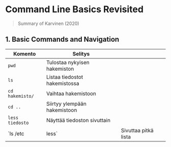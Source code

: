 # Command Line Basics Revisited

> Summary of Karvinen (2020)

## 1. Basic Commands and Navigation
| Komento         | Selitys                       |                      |
| --------------- | ----------------------------- | -------------------- |
| `pwd`           | Tulostaa nykyisen hakemiston  |                      |
| `ls`            | Listaa tiedostot hakemistossa |                      |
| `cd hakemisto/` | Vaihtaa hakemistoon           |                      |
| `cd ..`         | Siirtyy ylempään hakemistoon  |                      |
| `less tiedosto` | Näyttää tiedoston sivuttain   |                      |
| \`ls /etc       | less\`                        | Sivuttaa pitkä lista |

